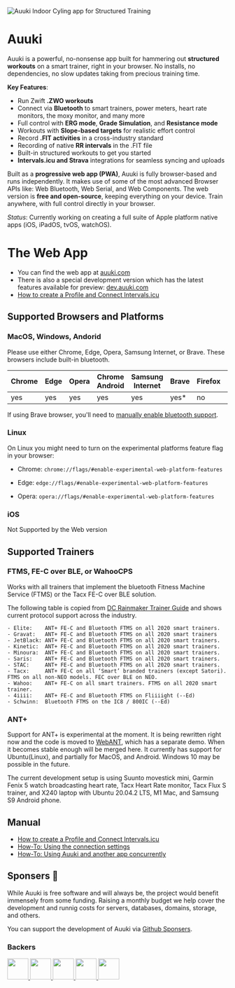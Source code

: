 <img alt="Auuki Indoor Cyling app for Structured Training" src="https://github.com/user-attachments/assets/82f7a94c-923d-4824-ac3a-6c1260b2a43b" />

# Auuki
Auuki is a powerful, no-nonsense app built for hammering out **structured workouts** on a smart trainer, right in your browser. No installs, no dependencies, no slow updates taking from precious training time.

**Key Features**:
* Run Zwift **.ZWO workouts**
* Connect via **Bluetooth** to smart trainers, power meters, heart rate monitors, the moxy monitor, and many more
* Full control with **ERG mode**, **Grade Simulation**, and **Resistance mode**
* Workouts with **Slope-based targets** for realistic effort control
* Record **.FIT activities** in a cross-industry standard
* Recording of native **RR intervals** in the .FIT file
* Built-in structured workouts to get you started
* **Intervals.icu and Strava** integrations for seamless syncing and uploads

Built as a **progressive web app (PWA)**, Auuki is fully browser-based and runs independently. It makes use of some of the most advanced Browser APIs like: Web Bluetooth, Web Serial, and Web Components. The web version is **free and open-source**, keeping everything on your device.
Train anywhere, with full control directly in your browser.

_Status_: Currently working on creating a full suite of Apple platform native apps (iOS, iPadOS, tvOS, watchOS).

# The Web App
- You can find the web app at [auuki.com](https://auuki.com)
- There is also a special development version which has the latest features available for preview: [dev.auuki.com](https://dev.auuki.com)
- [How to create a Profile and Connect Intervals.icu](https://forum.intervals.icu/t/auuki-com-intervals-icu-integration/87105)

## Supported Browsers and Platforms

### MacOS, Windows, Andorid 

Please use either Chrome, Edge, Opera, Samsung Internet, or Brave. These browsers include built-in bluetooth.

| Chrome | Edge | Opera | Chrome Android | Samsung Internet | Brave | Firefox | Safari | Safari iOS | Chrome iOS |
|--------|------|-------|----------------|------------------|-------|---------|--------|------------|------------|
| yes    | yes  | yes   | yes            | yes              | yes*  | no      | no     | no         | no         |

If using Brave browser, you'll need to [manually enable bluetooth support](https://community.brave.com/t/can-you-enable-web-bluetooth-api-in-brave/522553/2).

### Linux
On Linux you might need to turn on the experimental platforms feature flag in your browser:

- Chrome: `chrome://flags/#enable-experimental-web-platform-features`

- Edge: `edge://flags/#enable-experimental-web-platform-features`

- Opera: `opera://flags/#enable-experimental-web-platform-features`

### iOS
Not Supported by the Web version

## Supported Trainers

### FTMS, FE-C over BLE, or WahooCPS

Works with all trainers that implement the bluetooth Fitness Machine Service (FTMS) or the Tacx FE-C over BLE solution.

The following table is copied from [DC Rainmaker Trainer Guide](https://www.dcrainmaker.com/2020/11/smart-cycle-trainer-recommendations-guide-winter.html/#technical-considerations) and shows current protocol support across the industry.

```
- Elite:    ANT+ FE-C and Bluetooth FTMS on all 2020 smart trainers.
- Gravat:   ANT+ FE-C and Bluetooth FTMS on all 2020 smart trainers
- JetBlack: ANT+ FE-C and Bluetooth FTMS on all 2020 smart trainers.
- Kinetic:  ANT+ FE-C and Bluetooth FTMS on all 2020 smart trainers.
- Minoura:  ANT+ FE-C and Bluetooth FTMS on all 2020 smart trainers.
- Saris:    ANT+ FE-C and Bluetooth FTMS on all 2020 smart trainers.
- STAC:     ANT+ FE-C and Bluetooth FTMS on all 2020 smart trainers.
- Tacx:     ANT+ FE-C on all ‘Smart’ branded trainers (except Satori). FTMS on all non-NEO models. FEC over BLE on NEO.
- Wahoo:    ANT+ FE-C on all smart trainers. FTMS on all 2020 smart trainer.
- 4iiii:    ANT+ FE-C and Bluetooth FTMS on Fliiiight (--Ed)
- Schwinn:  Bluetooth FTMS on the IC8 / 800IC (--Ed)
```

### ANT+

Support for ANT+ is experimental at the moment. It is being rewritten right now and the code is moved to [WebANT](https://github.com/dvmarinoff/WebANT), which has a separate demo. When it becomes stable enough will be merged here. It currently has support for Ubuntu(Linux), and partially for MacOS, and Android. Windows 10 may be possible in the future.


The current development setup is using Suunto movestick mini, Garmin Fenix 5 watch broadcasting heart rate,
Tacx Heart Rate monitor, Tacx Flux S trainer, and X240 laptop with Ubuntu 20.04.2 LTS, M1 Mac, and Samsung S9 Android phone.

## Manual
- [How to create a Profile and Connect Intervals.icu](https://forum.intervals.icu/t/auuki-com-intervals-icu-integration/87105)
- [How-To: Using the connection settings](https://github.com/dvmarinoff/Auuki/discussions/91)
- [How-To: Using Auuki and another app concurrently](https://github.com/dvmarinoff/Auuki/discussions/101)

<!-- sponsors -->
## Sponsers 💖

While Auuki is free software and will always be, the project would benefit immensely from some funding. Raising a monthly budget we help cover the development and runnig costs for servers, databases, domains, storage, and others.

You can support the development of Auuki via [Github Sponsers](https://github.com/sponsors/dvmarinoff).

### Backers
<div>
    <a href="https://github.com/KlausMu" target="_blank">
        <img style="display: inline-block;" src="https://avatars.githubusercontent.com/u/14290221?v=4" width="48" height="48" />
    </a>
    <a href="https://github.com/TClin76" target="_blank">
        <img style="display: inline-block;" src="https://avatars.githubusercontent.com/u/96434118?v=4" width="48" height="48" />
    </a>
    <a href="https://github.com/fvolcic" target="_blank">
        <img style="display: inline-block;" src="https://avatars.githubusercontent.com/u/59806465?s=64&v=4" width="48" height="48" />
    </a>
    <a href="https://github.com/napfbike" target="_blank">
        <img style="display: inline-block;" src="https://avatars.githubusercontent.com/u/192727271?v=4" width="48" height="48" />
    </a>
    <a href="https://github.com/sharalds" target="_blank">
        <img style="display: inline-block;" src="https://avatars.githubusercontent.com/u/25537910?v=4" width="48" height="48" />
    </a>
</div>
<!-- sponsors -->
